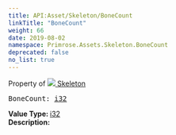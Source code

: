 ```yaml
---
title: API:Asset/Skeleton/BoneCount
linkTitle: "BoneCount"
weight: 66
date: 2019-08-02
namespace: Primrose.Assets.Skeleton.BoneCount
deprecated: false
no_list: true
---
```

Property of <a href="/docs/api-reference/Class/Skeleton"><img src="/icons/silk/skeleton.png"/>&nbsp;Skeleton</a>
<pre class="method-declaration">
BoneCount: <a class="type" href="/docs/api-reference/System/Primitives#int32">i32</a></pre>
<b>Value Type: </b>
<a class="type" href="/docs/api-reference/System/Primitives#int32">i32</a>
<br/>
<b>Description: </b>